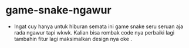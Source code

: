 # game-snake-ngawur
- Ingat cuy hanya untuk hiburan semata ini game snake seru seruan aja rada ngawur tapi wkwk. Kalian bisa rombak code nya perbaiki lagi tambahin fitur lagi maksimalkan design nya oke .
